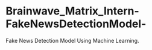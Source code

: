 # Brainwave_Matrix_Intern-FakeNewsDetectionModel-
Fake News Detection Model Using Machine Learning.
